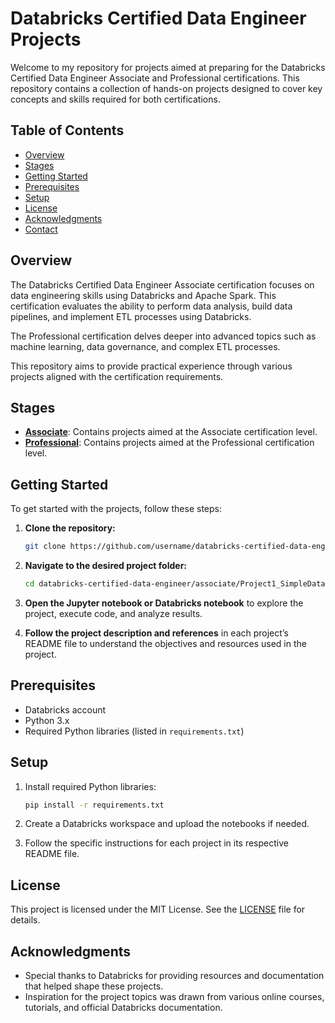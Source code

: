 # Databricks Certified Data Engineer Projects

Welcome to my repository for projects aimed at preparing for the Databricks Certified Data Engineer Associate and Professional certifications. This repository contains a collection of hands-on projects designed to cover key concepts and skills required for both certifications.


## Table of Contents

- [Overview](#overview)
- [Stages](#stages)
- [Getting Started](#getting-started)
- [Prerequisites](#prerequisites)
- [Setup](#setup)
- [License](#license)
- [Acknowledgments](#acknowledgments)
- [Contact](#contact)


## Overview

The Databricks Certified Data Engineer Associate certification focuses on data engineering skills using Databricks and Apache Spark. 
This certification evaluates the ability to perform data analysis, build data pipelines, and implement ETL processes using Databricks. 

The Professional certification delves deeper into advanced topics such as machine learning, data governance, and complex ETL processes. 

This repository aims to provide practical experience through various projects aligned with the certification requirements.


## Stages

- [**Associate**](./associate/index.md): Contains projects aimed at the Associate certification level. 
- [**Professional**](./professional/index.md): Contains projects aimed at the Professional certification level.


## Getting Started

To get started with the projects, follow these steps:

1. **Clone the repository:**
   ```bash
   git clone https://github.com/username/databricks-certified-data-engineer.git
   ```

2. **Navigate to the desired project folder:**
   ```bash
   cd databricks-certified-data-engineer/associate/Project1_SimpleDataExploration/
   ```

3. **Open the Jupyter notebook or Databricks notebook** to explore the project, execute code, and analyze results.

4. **Follow the project description and references** in each project’s README file to understand the objectives and resources used in the project.


## Prerequisites

- Databricks account
- Python 3.x
- Required Python libraries (listed in `requirements.txt`)


## Setup

1. Install required Python libraries:
   ```bash
   pip install -r requirements.txt
   ```

2. Create a Databricks workspace and upload the notebooks if needed.

3. Follow the specific instructions for each project in its respective README file.


## License

This project is licensed under the MIT License. See the [LICENSE](./LICENSE) file for details.


## Acknowledgments

- Special thanks to Databricks for providing resources and documentation that helped shape these projects.
- Inspiration for the project topics was drawn from various online courses, tutorials, and official Databricks documentation.
